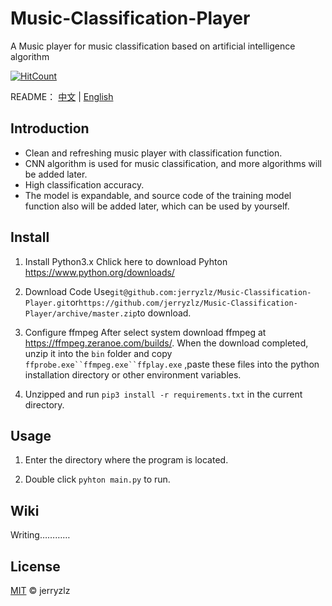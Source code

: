 # Music-Classification-Player
A Music player for music classification based on artificial intelligence algorithm

[![HitCount](http://hits.dwyl.com/jerryzlz/Music-Classification-Player.svg)](http://hits.dwyl.com/jerryzlz/Music-Classification-Player)

README： [中文](README.md)  |  [English](README_EN.md)

## Introduction
- Clean and refreshing music player with classification function.
- CNN algorithm is used for music classification, and more algorithms will be added later.
- High classification accuracy.
- The model is expandable, and source code of the training model function also will be added later, which can be used by yourself.

## Install
1. Install Python3.x
Chlick here to download Pyhton https://www.python.org/downloads/

2. Download Code
Use`git@github.com:jerryzlz/Music-Classification-Player.git`or`https://github.com/jerryzlz/Music-Classification-Player/archive/master.zip`to download.

3. Configure ffmpeg
After select system download ffmpeg at https://ffmpeg.zeranoe.com/builds/. 
When the download completed, unzip it into the `bin` folder and copy `ffprobe.exe``ffmpeg.exe``ffplay.exe` ,paste these files into the python installation directory or other environment variables.

4. Unzipped and run `pip3 install -r requirements.txt` in the current directory.

## Usage
1. Enter the directory where the program is located.

2. Double click `pyhton main.py` to run.

## Wiki
Writing…………

## License

[MIT](LICENSE) © jerryzlz
